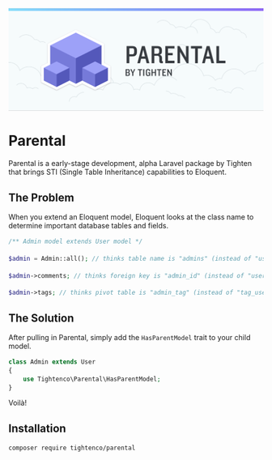 ![Parental - Use single table inheritance in your Laravel App](parental-banner.png)

# Parental

Parental is a early-stage development, alpha Laravel package by Tighten that brings STI (Single Table Inheritance) capabilities to Eloquent.

## The Problem

When you extend an Eloquent model, Eloquent looks at the class name to determine important database tables and fields.

```php
/** Admin model extends User model */

$admin = Admin::all(); // thinks table name is "admins" (instead of "users")

$admin->comments; // thinks foreign key is "admin_id" (instead of "user_id")

$admin->tags; // thinks pivot table is "admin_tag" (instead of "tag_user")
```

## The Solution

After pulling in Parental, simply add the `HasParentModel` trait to your child model.

```php
class Admin extends User
{
    use Tightenco\Parental\HasParentModel;
}
```

Voilà!

## Installation

```bash
composer require tightenco/parental
```
